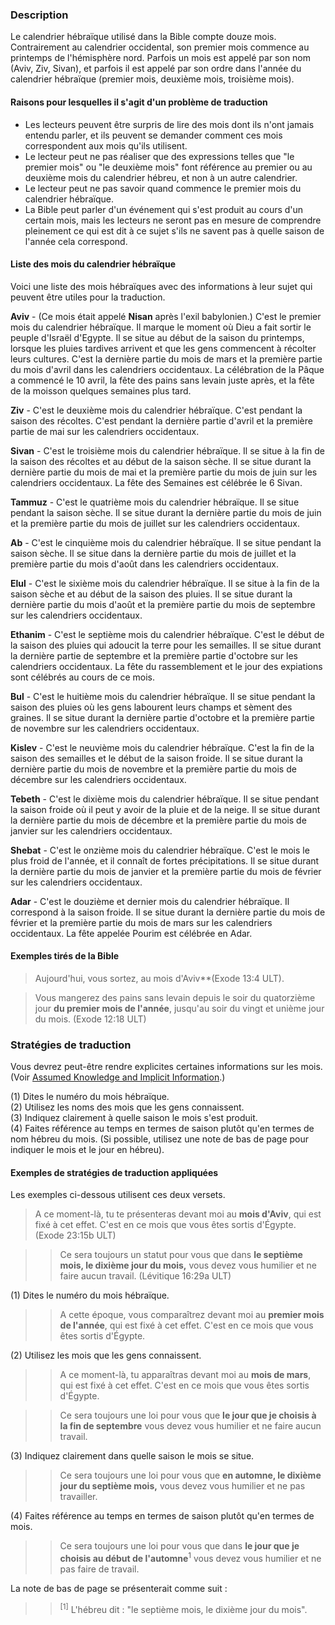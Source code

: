 ### Description

Le calendrier hébraïque utilisé dans la Bible compte douze mois. Contrairement au calendrier occidental, son premier mois commence au printemps de l'hémisphère nord. Parfois un mois est appelé par son nom (Aviv, Ziv, Sivan), et parfois il est appelé par son ordre dans l'année du calendrier hébraïque (premier mois, deuxième mois, troisième mois).

#### Raisons pour lesquelles il s'agit d'un problème de traduction

* Les lecteurs peuvent être surpris de lire des mois dont ils n'ont jamais entendu parler, et ils peuvent se demander comment ces mois correspondent aux mois qu'ils utilisent.
* Le lecteur peut ne pas réaliser que des expressions telles que "le premier mois" ou "le deuxième mois" font référence au premier ou au deuxième mois du calendrier hébreu, et non à un autre calendrier.
* Le lecteur peut ne pas savoir quand commence le premier mois du calendrier hébraïque.
* La Bible peut parler d'un événement qui s'est produit au cours d'un certain mois, mais les lecteurs ne seront pas en mesure de comprendre pleinement ce qui est dit à ce sujet s'ils ne savent pas à quelle saison de l'année cela correspond.

#### Liste des mois du calendrier hébraïque

Voici une liste des mois hébraïques avec des informations à leur sujet qui peuvent être utiles pour la traduction.

**Aviv** - (Ce mois était appelé **Nisan** après l'exil babylonien.) C'est le premier mois du calendrier hébraïque. Il marque le moment où Dieu a fait sortir le peuple d'Israël d'Egypte. Il se situe au début de la saison du printemps, lorsque les pluies tardives arrivent et que les gens commencent à récolter leurs cultures. C'est la dernière partie du mois de mars et la première partie du mois d'avril dans les calendriers occidentaux. La célébration de la Pâque a commencé le 10 avril, la fête des pains sans levain juste après, et la fête de la moisson quelques semaines plus tard.

**Ziv** - C'est le deuxième mois du calendrier hébraïque. C'est pendant la saison des récoltes. C'est pendant la dernière partie d'avril et la première partie de mai sur les calendriers occidentaux.

**Sivan** - C'est le troisième mois du calendrier hébraïque. Il se situe à la fin de la saison des récoltes et au début de la saison sèche. Il se situe durant la dernière partie du mois de mai et la première partie du mois de juin sur les calendriers occidentaux. La fête des Semaines est célébrée le 6 Sivan.

**Tammuz** - C'est le quatrième mois du calendrier hébraïque. Il se situe pendant la saison sèche. Il se situe durant la dernière partie du mois de juin et la première partie du mois de juillet sur les calendriers occidentaux.

**Ab** - C'est le cinquième mois du calendrier hébraïque. Il se situe pendant la saison sèche. Il se situe dans la dernière partie du mois de juillet et la première partie du mois d'août dans les calendriers occidentaux.

**Elul** - C'est le sixième mois du calendrier hébraïque. Il se situe à la fin de la saison sèche et au début de la saison des pluies. Il se situe durant la dernière partie du mois d'août et la première partie du mois de septembre sur les calendriers occidentaux.

**Ethanim** - C'est le septième mois du calendrier hébraïque. C'est le début de la saison des pluies qui adoucit la terre pour les semailles. Il se situe durant la dernière partie de septembre et la première partie d'octobre sur les calendriers occidentaux. La fête du rassemblement et le jour des expiations sont célébrés au cours de ce mois.

**Bul** - C'est le huitième mois du calendrier hébraïque. Il se situe pendant la saison des pluies où les gens labourent leurs champs et sèment des graines. Il se situe durant la dernière partie d'octobre et la première partie de novembre sur les calendriers occidentaux.

**Kislev** - C'est le neuvième mois du calendrier hébraïque. C'est la fin de la saison des semailles et le début de la saison froide. Il se situe durant la dernière partie du mois de novembre et la première partie du mois de décembre sur les calendriers occidentaux.

**Tebeth** - C'est le dixième mois du calendrier hébraïque. Il se situe pendant la saison froide où il peut y avoir de la pluie et de la neige. Il se situe durant la dernière partie du mois de décembre et la première partie du mois de janvier sur les calendriers occidentaux.

**Shebat** - C'est le onzième mois du calendrier hébraïque. C'est le mois le plus froid de l'année, et il connaît de fortes précipitations. Il se situe durant la dernière partie du mois de janvier et la première partie du mois de février sur les calendriers occidentaux.

**Adar** - C'est le douzième et dernier mois du calendrier hébraïque. Il correspond à la saison froide. Il se situe durant la dernière partie du mois de février et la première partie du mois de mars sur les calendriers occidentaux. La fête appelée Pourim est célébrée en Adar.

#### Exemples tirés de la Bible

> Aujourd'hui, vous sortez, au mois d'Aviv**(Exode 13:4 ULT).

> Vous mangerez des pains sans levain depuis le soir du quatorzième jour **du premier mois de l'année**, jusqu'au soir du vingt et unième jour du mois. (Exode 12:18 ULT)

### Stratégies de traduction

Vous devrez peut-être rendre explicites certaines informations sur les mois. (Voir [Assumed Knowledge and Implicit Information](../figs-explicit/01.md).)

(1) Dites le numéro du mois hébraïque.<br>
(2) Utilisez les noms des mois que les gens connaissent.<br>
(3) Indiquez clairement à quelle saison le mois s'est produit.<br>
(4) Faites référence au temps en termes de saison plutôt qu'en termes de nom hébreu du mois. (Si possible, utilisez une note de bas de page pour indiquer le mois et le jour en hébreu).

#### Exemples de stratégies de traduction appliquées

Les exemples ci-dessous utilisent ces deux versets.

> A ce moment-là, tu te présenteras devant moi au **mois d'Aviv**, qui est fixé à cet effet. C'est en ce mois que vous êtes sortis d'Égypte. (Exode 23:15b ULT)
>
>

> > Ce sera toujours un statut pour vous que dans **le septième mois, le dixième jour du mois,** vous devez vous humilier et ne faire aucun travail. (Lévitique 16:29a ULT)

(1) Dites le numéro du mois hébraïque.

> > A cette époque, vous comparaîtrez devant moi au **premier mois de l'année**, qui est fixé à cet effet. C'est en ce mois que vous êtes sortis d'Égypte.

(2) Utilisez les mois que les gens connaissent.

> > A ce moment-là, tu apparaîtras devant moi au **mois de mars**, qui est fixé à cet effet. C'est en ce mois que vous êtes sortis d'Égypte.

> > Ce sera toujours une loi pour vous que **le jour que je choisis à la fin de septembre** vous devez vous humilier et ne faire aucun travail.

(3) Indiquez clairement dans quelle saison le mois se situe.

> > Ce sera toujours une loi pour vous que **en automne, le dixième jour du septième mois,** vous devez vous humilier et ne pas travailler.

(4) Faites référence au temps en termes de saison plutôt qu'en termes de mois.

> > Ce sera toujours une loi pour vous que dans **le jour que je choisis au début de l'automne**<sup>1</sup> vous devez vous humilier et ne pas faire de travail.

La note de bas de page se présenterait comme suit :

> > <sup>[1]</sup> L'hébreu dit : "le septième mois, le dixième jour du mois".
